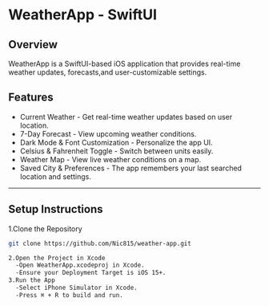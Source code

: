 # WeatherApp - SwiftUI  

## Overview
WeatherApp is a SwiftUI-based iOS application that provides real-time weather updates, forecasts,and user-customizable settings.

## Features  
- Current Weather - Get real-time weather updates based on user location.  
- 7-Day Forecast - View upcoming weather conditions.  
- Dark Mode & Font Customization - Personalize the app UI.  
- Celsius & Fahrenheit Toggle - Switch between units easily.  
- Weather Map - View live weather conditions on a map.  
- Saved City & Preferences - The app remembers your last searched location and settings.  

---

## Setup Instructions  
1.Clone the Repository  
```bash
git clone https://github.com/Nic815/weather-app.git

2.Open the Project in Xcode
  -Open WeatherApp.xcodeproj in Xcode.
  -Ensure your Deployment Target is iOS 15+.
3.Run the App
  -Select iPhone Simulator in Xcode.
  -Press ⌘ + R to build and run.

